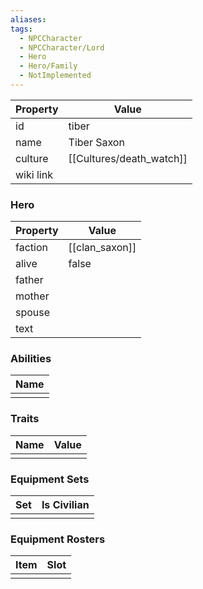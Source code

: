 ```yaml
---
aliases: 
tags:
  - NPCCharacter
  - NPCCharacter/Lord
  - Hero
  - Hero/Family
  - NotImplemented
---
```


| Property  | Value           |
| :-------- | --------------- |
| id        | tiber           |
| name      | Tiber Saxon     |
| culture   | [[Cultures/death_watch]] |
| wiki link |                 |
### Hero
| Property | Value          |
| -------- | -------------- |
| faction  | [[clan_saxon]] |
| alive    | false          |
| father   |                |
| mother   |                |
| spouse   |                |
| text     |                |

### Abilities
| Name |
| :--: |
|      |

### Traits
| Name | Value |
| ---- | ----- |
|      |       |

### Equipment Sets
| Set | Is Civilian |
| --- | ----------- |
|     |             |

### Equipment Rosters
| Item | Slot |
| ---- | ---- |
|      |      |
